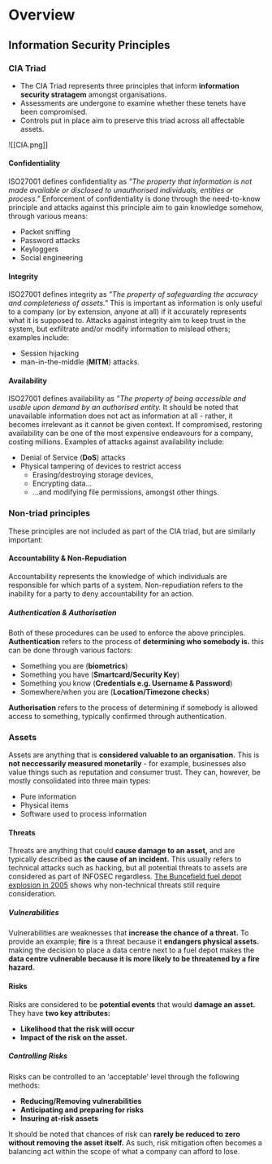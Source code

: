 # Overview

## Information Security Principles

### CIA Triad
- The CIA Triad represents three principles that inform **information security stratagem** amongst organisations. 
- Assessments are undergone to examine whether these tenets have been compromised.
- Controls put in place aim to preserve this triad across all affectable assets.

![[CIA.png]]

#### Confidentiality

ISO27001 defines confidentiality as *"The property that information is not made available or disclosed to unauthorised individuals, entities or process."* Enforcement of confidentiality is done through the need-to-know principle and attacks against this principle aim to gain knowledge somehow, through various means:

- Packet sniffing
- Password attacks
- Keyloggers
- Social engineering

#### Integrity

ISO27001 defines integrity as *"The property of safeguarding the accuracy and completeness of assets."* This is important as information is only useful to a company (or by extension, anyone at all) if it accurately represents what it is supposed to. Attacks against integrity aim to keep trust in the system, but exfiltrate and/or modify information to mislead others; examples include:

- Session hijacking
- man-in-the-middle (**MITM**) attacks.

#### Availability
ISO27001 defines availability as *"The property of being accessible and usable upon demand by an authorised entity.* It should be noted that unavailable information does not act as information at all - rather, it becomes irrelevant as it cannot be given context. If compromised, restoring availability can be one of the most expensive endeavours for a company, costing millions. Examples of attacks against availability include:

- Denial of Service (**DoS**) attacks
- Physical tampering of devices to restrict access
	- Erasing/destroying storage devices,
	- Encrypting data...
	- ...and modifying file permissions, amongst other things.

### Non-triad principles

These principles are not included as part of the CIA triad, but are similarly important:

#### Accountability & Non-Repudiation

Accountability represents the knowledge of which individuals are responsible for which parts of a system. Non-repudiation refers to the inability for a party to deny accountability for an action.

##### Authentication & Authorisation

Both of these procedures can be used to enforce the above principles. **Authentication** refers to the process of **determining who somebody is.** this can be done through various factors:

- Something you are (**biometrics**)
- Something you have (**Smartcard/Security Key**)
- Something you know (**Credentials e.g. Username & Password**)
- Somewhere/when you are (**Location/Timezone checks**)

**Authorisation** refers to the process of determining if somebody is allowed access to something, typically confirmed through authentication.

### Assets

Assets are anything that is **considered valuable to an organisation.** This is **not neccessarily measured monetarily** - for example, businesses also value things such as reputation and consumer trust. They can, however, be mostly consolidated into three main types:

- Pure information
- Physical items
- Software used to process information

#### Threats

Threats are anything that could **cause damage to an asset,** and are typically described as **the cause of an incident.** This usually refers to technical attacks such as hacking, but all potential threats to assets are considered as part of INFOSEC regardless. [The Buncefield fuel depot explosion in  2005](https://en.wikipedia.org/wiki/Buncefield_fire) shows why non-technical threats still require consideration.

##### Vulnerabilities

Vulnerabilities are weaknesses that **increase the chance of a threat.** To provide an example; **fire** is a threat because it **endangers physical assets.** making the decision to place a data centre next to a fuel depot makes the **data centre vulnerable because it is more likely to be threatened by a fire hazard.**

#### Risks
Risks are considered to be **potential events** that would **damage an asset.** They have **two key attributes:**
- **Likelihood that the risk will occur**
- **Impact of the risk on the asset.**

##### Controlling Risks
Risks can be controlled to an 'acceptable' level through the following methods:
- **Reducing/Removing vulnerabilities**
- **Anticipating and preparing for risks**
- **Insuring at-risk assets**

It should be noted that chances of risk can **rarely be reduced to zero without removing the asset itself.** As such, risk mitigation often becomes a balancing act within the scope of what a company can afford to lose.